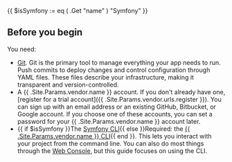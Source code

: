 <!-- shortcode start {{ .Name }} -->
{{ $isSymfony := eq ( .Get "name" ) "Symfony" }}
## Before you begin

You need:

- [Git](https://git-scm.com/downloads).
  Git is the primary tool to manage everything your app needs to run.
  Push commits to deploy changes and control configuration through YAML files.
  These files describe your infrastructure, making it transparent and version-controlled.
- A {{ .Site.Params.vendor.name }} account.
  If you don't already have one, [register for a trial account]({{ .Site.Params.vendor.urls.register }}).
  You can sign up with an email address or an existing GitHub, Bitbucket, or Google account.
  If you choose one of these accounts, you can set a password for your {{ .Site.Params.vendor.name }} account later.
- {{ if $isSymfony }}The [Symfony CLI](https://symfony.com/download){{ else }}Required: the [{{ .Site.Params.vendor.name }} CLI](/administration/cli/_index.md){{ end }}.
  This lets you interact with your project from the command line.
  You can also do most things through the [Web Console](/administration/web/_index.md),
  but this guide focuses on using the CLI.

<!-- shortcode end {{ .Name }} -->
